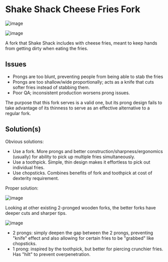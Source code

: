 # Shake Shack Cheese Fries Fork

![image](https://github.com/molarmanful/things/assets/7122029/07c68184-7a5f-418d-b39a-3ca2fb414b3b)

![image](https://github.com/molarmanful/things/assets/7122029/58a87640-7f8b-4b0f-b075-d9fab85c607b)

A fork that Shake Shack includes with cheese fries, meant to keep hands from getting dirty when eating the fries.

## Issues

- Prongs are too blunt, preventing people from being able to stab the fries
- Prongs are too shallow/wide proportionally; acts as a knife that cuts softer fries instead of stabbing them.
- Poor QA; inconsistent production worsens prong issues.

The purpose that this fork serves is a valid one, but its prong design fails to take advantage of its thinness to serve as an effective alternative to a regular fork.

## Solution(s)

Obvious solutions:

- Use a fork. More prongs and better construction/sharpness/ergonomics (usually) for ability to pick up multiple fries simultaneously.
- Use a toothpick. Simple, thin design makes it effortless to pick out individual fries.
- Use chopsticks. Combines benefits of fork and toothpick at cost of dexterity requirement.

Proper solution:

![image](https://github.com/molarmanful/things/assets/7122029/31300221-afac-4f22-825d-a9884690e2e6)

Looking at other existing 2-pronged wooden forks, the better forks have deeper cuts and sharper tips.

![image](https://github.com/molarmanful/things/assets/7122029/0f00a63e-a65c-4bbd-b084-ae3d08dd8db0)

- 2 prongs: simply deepen the gap between the 2 prongs, preventing "knife" effect and also allowing for certain fries to be "grabbed" like chopsticks.
- 1 prong: inspired by the toothpick, but better for piercing crunchier fries. Has "hilt" to prevent overpenetration.
